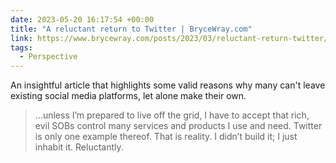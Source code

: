 ```yaml
---
date: 2023-05-20 16:17:54 +00:00
title: "A reluctant return to Twitter | BryceWray.com"
link: https://www.brycewray.com/posts/2023/03/reluctant-return-twitter/
tags:
  - Perspective
---
```


An insightful article that highlights some valid reasons why many can't leave existing social media platforms, let alone make their own.

> ...unless I’m prepared to live off the grid, I have to accept that rich, evil SOBs control many services and products I use and need. Twitter is only one example thereof. That is reality. I didn’t build it; I just inhabit it. Reluctantly.
